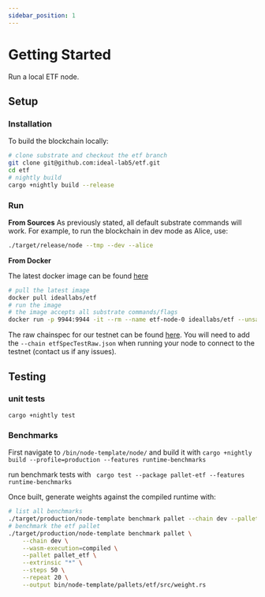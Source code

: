 ```yaml
---
sidebar_position: 1
---
```


# Getting Started

Run a local ETF node.

## Setup

### Installation
To build the blockchain locally:
``` sh
# clone substrate and checkout the etf branch
git clone git@github.com:ideal-lab5/etf.git
cd etf
# nightly build
cargo +nightly build --release
```

### Run

**From Sources**
As previously stated, all default substrate commands will work. For example, to run the blockchain in dev mode as Alice, use:

``` sh
./target/release/node --tmp --dev --alice
```

**From Docker**

The latest docker image can be found [here](https://hub.docker.com/r/ideallabs/etf)

``` sh
# pull the latest image
docker pull ideallabs/etf
# run the image
# the image accepts all substrate commands/flags
docker run -p 9944:9944 -it --rm --name etf-node-0 ideallabs/etf --unsafe-rpc-external --validator --dev --tmp
```

The raw chainspec for our testnet can be found [here](https://raw.githubusercontent.com/ideal-lab5/substrate/etf/etfTestSpecRaw.json). You will need to add the `--chain etfSpecTestRaw.json` when running your node to connect to the testnet (contact us if any issues).

## Testing

### unit tests
`cargo +nightly test`

### Benchmarks

First navigate to `/bin/node-template/node/` and build it with `cargo +nightly build --profile=production --features runtime-benchmarks`

run benchmark tests with
` cargo test --package pallet-etf --features runtime-benchmarks`

Once built, generate weights against the compiled runtime with:

``` bash
# list all benchmarks
./target/production/node-template benchmark pallet --chain dev --pallet "*" --extrinsic "*" --repeat 0
# benchmark the etf pallet
./target/production/node-template benchmark pallet \
    --chain dev \
    --wasm-execution=compiled \
    --pallet pallet_etf \
    --extrinsic "*" \
    --steps 50 \
    --repeat 20 \
    --output bin/node-template/pallets/etf/src/weight.rs
```